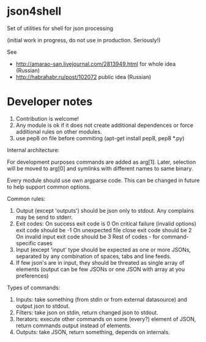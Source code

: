json4shell
==========

Set of utilities for shell for json processing

(initial work in progress, do not use in production. Seriously!)

See 
* http://amarao-san.livejournal.com/2813949.html for whole idea (Russian)
* http://habrahabr.ru/post/102072 public idea (Russian)


Developer notes
===============

1. Contribution is welcome!
2. Any module is ok if it does not create additional dependences or force additional rules on other modules.
3. use pep8 on file before commiting (apt-get install pep8, pep8 *.py)

Internal architecture:

For development purposes commands are added as arg[1]. Later, selection will be moved to arg[0] and symlinks 
with different names to same binary.

Every module should use own argparse code. This can be changed in future to help support common options.

Common rules:
1. Output (except 'outputs') should be json only to stdout. Any complains may be send to stderr.
2. Exit codes:
    On success exit code is 0
    On critical failure (invalid options) exit code should be -1
    On unexpected file close exit code should be 2
    On invalid input exit code should be 3
    Rest of codes - for command-specific cases
3. Input (except 'input' type should be expected as one or more JSONs, separated by any combination of spaces, 
tabs and line feeds.
4. If few json's are in input, they should be threated as single array of elements (output can be few JSONs or
one JSON with array at you preferences)


Types of commands:
1. Inputs: take something (from stdin or from external datasource) and output json to stdout.
2. Filters: take json on stdin, return changed json to stdout.
3. Iterators: execute other commands on some (every?) element of JSON, return commands output instead of elements.
4. Outputs: take JSON, return something, depends on internals.

